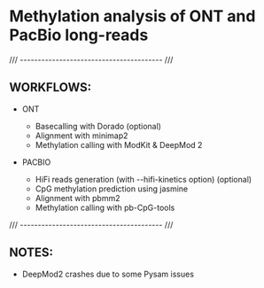 # Methylation analysis of ONT and PacBio long-reads

/// ---------------------------------------- ///

## WORKFLOWS:

* ONT

    * Basecalling with Dorado (optional)
    * Alignment with minimap2
    * Methylation calling with ModKit & DeepMod 2

* PACBIO

    * HiFi reads generation (with --hifi-kinetics option) (optional)
    * CpG methylation prediction using jasmine
    * Alignment with pbmm2
    * Methylation calling with pb-CpG-tools

/// ---------------------------------------- ///

## NOTES:

- DeepMod2 crashes due to some Pysam issues
